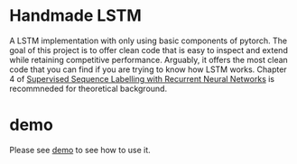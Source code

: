 # Handmade LSTM

A LSTM implementation with only using basic components of pytorch. The goal of this project
is to offer clean code that is easy to inspect and extend while retaining
competitive performance. Arguably, it offers the most clean code that
you can find if you are trying to know how LSTM works. Chapter 4 of [Supervised Sequence Labelling with Recurrent Neural Networks](https://www.cs.toronto.edu/~graves/preprint.pdf) is recommneded for theoretical background.

# demo
Please see [demo](demo.ipynb) to see how to use it.
